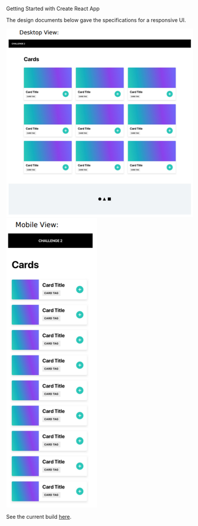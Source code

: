 <hi>Getting Started with Create React App</h1>

The design documents below gave the specifications for a responsive UI. 

<img src="Design_Document.png" alt="Website Design">
</br>
<img src="Design_Document_Mobile.png" alt="Mobile Design">

See the current build <a href="https://s-spence.github.io/Interview_Project/">here</a>.


